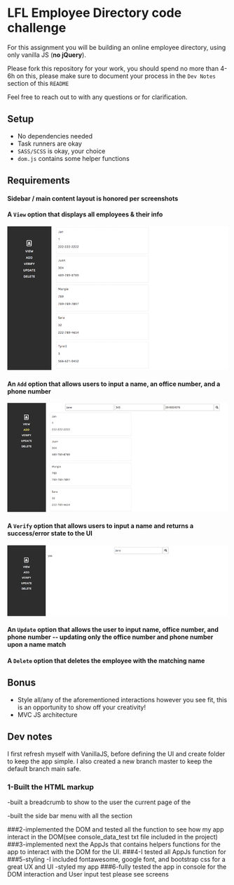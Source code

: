 # LFL Employee Directory code challenge

For this assignment you will be building an online employee directory, using only vanilla JS (**no jQuery**).

Please fork this repository for your work, you should spend no more than 4-6h on this, please make sure to document your process in the `Dev Notes` section of this `README`

Feel free to reach out to with any questions or for clarification.

## Setup
- No dependencies needed
- Task runners are okay
- `SASS/SCSS` is okay, your choice
- `dom.js` contains some helper functions

## Requirements
#### Sidebar / main content layout is honored per screenshots

#### A `View` option that displays all employees & their info

![view](images/print.png)

#### An `Add` option that allows users to input a name, an office number, and a phone number

![add](images/add.png)

#### A `Verify` option that allows users to input a name and returns a success/error state to the UI

![verify](images/verify.png)

#### An `Update` option that allows the user to input name, office number, and phone number -- updating only the office number and phone number upon a name match

#### A `Delete` option that deletes the employee with the matching name

## Bonus
- Style all/any of the aforementioned interactions however you see fit, this is an opportunity to show off your creativity!
- MVC JS architecture

## Dev notes
I first refresh myself with VanillaJS, before defining the UI and create folder to keep the app simple. 
I also created a new branch master to keep the default branch main safe.  

### 1-Built the HTML markup
 -built a breadcrumb to show to the user the current page of the  
 
 -built the side bar menu with all the section  
 
###2-implemented the DOM and tested all the function to see how my app interact in the DOM(see console_data_test txt file included in the project)
###3-implemented next the AppJs that contains helpers functions for the app to interact with the  DOM for the UI.
###4-I tested all AppJs function for 
###5-styling
-I included fontawesome, google font, and bootstrap css for a great UX and UI
-styled my app
###6-fully tested the app in console for the DOM interaction and User input test
please see screens
